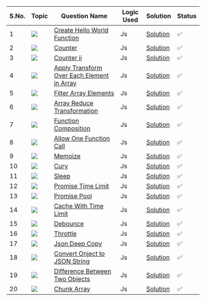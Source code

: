 S.No. | Topic | Question Name | Logic Used | Solution | Status |
------|---------------|------------|-------|------|------|
1 | ![](https://img.shields.io/badge/JS-f0772b?style=for-the-badge&logo=array&logoColor=black) | [Create Hello World Function](https://leetcode.com/problems/create-hello-world-function/description/?utm_campaign=PostD1&utm_medium=Post&utm_source=Post&gio_link_id=QPDw0kJR) | Js | [Solution](https://github.com/himanshugupta09/LEETCODE_SOLUTIONS/blob/main/30_Days_JavaScript/create-hello-world.js) | ✅ |
2 | ![](https://img.shields.io/badge/JS-f0772b?style=for-the-badge&logo=array&logoColor=black) | [Counter](https://leetcode.com/problems/counter/description/?utm_campaign=PostD2&utm_medium=Post&utm_source=Post&gio_link_id=xogkVqBo) | Js | [Solution](https://github.com/himanshugupta09/LEETCODE_SOLUTIONS/blob/main/30_Days_JavaScript/counter.js) | ✅ |
3 | ![](https://img.shields.io/badge/JS-f0772b?style=for-the-badge&logo=array&logoColor=black) | [Counter ii](https://leetcode.com/problems/counter-ii/description/?utm_campaign=PostD3&utm_medium=Post&utm_source=Post&gio_link_id=xRxVYOXo) | Js | [Solution](https://github.com/himanshugupta09/LEETCODE_SOLUTIONS/blob/main/30_Days_JavaScript/counter-ii.js) | ✅ |
4 | ![](https://img.shields.io/badge/JS-f0772b?style=for-the-badge&logo=array&logoColor=black) | [ Apply Transform Over Each Element in Array](https://leetcode.com/problems/apply-transform-over-each-element-in-array/description/?utm_campaign=PostD4&utm_medium=Post&utm_source=Post&gio_link_id=noqbNOv9) | Js | [Solution](https://github.com/himanshugupta09/LEETCODE_SOLUTIONS/blob/main/30_Days_JavaScript/apply-transform-over-each-element-in-array.js) | ✅ |
5 | ![](https://img.shields.io/badge/JS-f0772b?style=for-the-badge&logo=array&logoColor=black) | [Filter Array Elements](https://leetcode.com/problems/filter-elements-from-array/description/?utm_campaign=PostD5&utm_medium=Post&utm_source=Post&gio_link_id=a9a5VZr9) | Js | [Solution](https://github.com/himanshugupta09/LEETCODE_SOLUTIONS/blob/main/30_Days_JavaScript/filter-elements-from-array.js) | ✅ |
6 | ![](https://img.shields.io/badge/JS-f0772b?style=for-the-badge&logo=array&logoColor=black) | [Array Reduce Transformation](https://leetcode.com/problems/array-reduce-transformation/description/?utm_campaign=PostD6&utm_medium=Post&utm_source=Post&gio_link_id=nPN45jD9) | Js | [Solution](https://github.com/himanshugupta09/LEETCODE_SOLUTIONS/blob/main/30_Days_JavaScript/array-reduce-transform.js) | ✅ |
7 | ![](https://img.shields.io/badge/JS-f0772b?style=for-the-badge&logo=array&logoColor=black) | [Function Composition](https://leetcode.com/problems/function-composition/description/?utm_campaign=PostD7&utm_medium=Post&utm_source=Post&gio_link_id=4PY7wZM9) | Js | [Solution](https://github.com/himanshugupta09/LEETCODE_SOLUTIONS/blob/main/30_Days_JavaScript/function-compostion.js) | ✅ |
8 | ![](https://img.shields.io/badge/JS-f0772b?style=for-the-badge&logo=array&logoColor=black) | [Allow One Function Call](https://leetcode.com/problems/allow-one-function-call/description/?utm_campaign=PostD8&utm_medium=Post&utm_source=Post&gio_link_id=a9By01Oo) | Js | [Solution](https://github.com/himanshugupta09/LEETCODE_SOLUTIONS/blob/main/30_Days_JavaScript/allow-one-function-call.js) | ✅ |
9 | ![](https://img.shields.io/badge/JS-f0772b?style=for-the-badge&logo=array&logoColor=black) | [Memoize](https://leetcode.com/problems/memoize/description/?utm_campaign=PostD9&utm_medium=Post&utm_source=Post&gio_link_id=nRbADVd9) | Js | [Solution](https://github.com/himanshugupta09/LEETCODE_SOLUTIONS/blob/main/30_Days_JavaScript/memoize.js) | ✅ |
10 | ![](https://img.shields.io/badge/JS-f0772b?style=for-the-badge&logo=array&logoColor=black) | [Cury](https://leetcode.com/problems/curry/description/?utm_campaign=PostD10&utm_medium=Post&utm_source=Post&gio_link_id=QRekxgjo) | Js | [Solution](https://github.com/himanshugupta09/LEETCODE_SOLUTIONS/blob/main/30_Days_JavaScript/cury.js) | ✅ |
11 | ![](https://img.shields.io/badge/JS-f0772b?style=for-the-badge&logo=array&logoColor=black) | [Sleep](https://leetcode.com/problems/sleep/description/?utm_campaign=DailyD11&utm_medium=Email&utm_source=Daily&gio_link_id=Y9Jw7b6R) | Js | [Solution](https://github.com/himanshugupta09/LEETCODE_SOLUTIONS/blob/main/30_Days_JavaScript/sleep.js) | ✅ |
12 | ![](https://img.shields.io/badge/JS-f0772b?style=for-the-badge&logo=array&logoColor=black) | [Promise Time Limit](https://leetcode.com/problems/promise-time-limit/description/?utm_campaign=DailyD12&utm_medium=Email&utm_source=Daily&gio_link_id=q9A2ewMR) | Js | [Solution](https://github.com/himanshugupta09/LEETCODE_SOLUTIONS/blob/main/30_Days_JavaScript/promise-time-limit.js) | ✅ |
13 | ![](https://img.shields.io/badge/JS-f0772b?style=for-the-badge&logo=array&logoColor=black) | [Promise Pool](https://leetcode.com/problems/promise-pool/description/?utm_campaign=PostD13&utm_medium=Post&utm_source=Post&gio_link_id=3oLQwOg9) | Js | [Solution](https://github.com/himanshugupta09/LEETCODE_SOLUTIONS/blob/main/30_Days_JavaScript/Promise-Pool.js) | ✅ |
14 | ![](https://img.shields.io/badge/JS-f0772b?style=for-the-badge&logo=array&logoColor=black) | [Cache With Time Limit](https://leetcode.com/problems/cache-with-time-limit/?utm_campaign=DailyD14&utm_medium=Email&utm_source=Daily&gio_link_id=korbYD3o) | Js | [Solution](https://github.com/himanshugupta09/LEETCODE_SOLUTIONS/blob/main/30_Days_JavaScript/cache-with-time-limit.js) | ✅ |
15 | ![](https://img.shields.io/badge/JS-f0772b?style=for-the-badge&logo=array&logoColor=black) | [Debounce](https://leetcode.com/problems/debounce/description/?utm_campaign=DailyD15&utm_medium=Email&utm_source=Daily&gio_link_id=Yo10KlQP) | Js | [Solution](https://github.com/himanshugupta09/LEETCODE_SOLUTIONS/blob/main/30_Days_JavaScript/debounce.js) | ✅ |
16 | ![](https://img.shields.io/badge/JS-f0772b?style=for-the-badge&logo=array&logoColor=black) | [Throttle](https://leetcode.com/problems/throttle/description/?utm_campaign=DailyD16&utm_medium=Email&utm_source=Daily&gio_link_id=DPWg0Z4P) | Js | [Solution](https://github.com/himanshugupta09/LEETCODE_SOLUTIONS/blob/main/30_Days_JavaScript/throtell.js) | ✅ |
17 | ![](https://img.shields.io/badge/JS-f0772b?style=for-the-badge&logo=array&logoColor=black) | [Json Deep Copy](https://leetcode.com/problems/json-deep-equal/description/?utm_campaign=DailyD17&utm_medium=Email&utm_source=Daily&gio_link_id=nP2127dR) | Js | [Solution](https://github.com/himanshugupta09/LEETCODE_SOLUTIONS/blob/main/30_Days_JavaScript/json-deep-equal.js) | ✅ |
18 | ![](https://img.shields.io/badge/JS-f0772b?style=for-the-badge&logo=array&logoColor=black) | [Convert Onject to JSON String](https://leetcode.com/problems/convert-object-to-json-string/description/?utm_campaign=DailyD18&utm_medium=Email&utm_source=Daily&gio_link_id=woVyOn5P) | Js | [Solution](https://github.com/himanshugupta09/LEETCODE_SOLUTIONS/blob/main/30_Days_JavaScript/convert-object-to-json-string.js) | ✅ |
19 | ![](https://img.shields.io/badge/JS-f0772b?style=for-the-badge&logo=array&logoColor=black) | [Difference Between Two Objects](https://leetcode.com/problems/differences-between-two-objects/?utm_campaign=PostD20&utm_medium=Post&utm_source=Post&gio_link_id=LPdzgyA9) | Js | [Solution](https://github.com/himanshugupta09/LEETCODE_SOLUTIONS/blob/main/30_Days_JavaScript/difference-between-two-objects.js) | ✅ |
20 | ![](https://img.shields.io/badge/JS-f0772b?style=for-the-badge&logo=array&logoColor=black) | [Chunk Array](https://leetcode.com/problems/chunk-array/description/?utm_campaign=PostD21&utm_medium=Post&utm_source=Post&gio_link_id=YoXvrdGR) | Js | [Solution](https://github.com/himanshugupta09/LEETCODE_SOLUTIONS/blob/main/30_Days_JavaScript/chunk-array.js) | ✅ |

